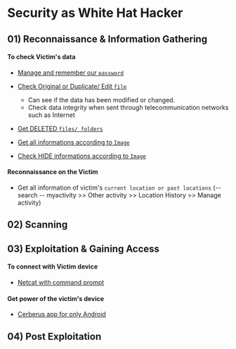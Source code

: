 
# Security as White Hat Hacker

## 01) Reconnaissance & Information Gathering

#### To check Victim's data

- [Manage and remember our `password`](https://github.com/denuwan-yasodhana/security/tree/main/To%20check%20Victim's%20data/KeePass)

- [Check Original or Duplicate/ Edit `file`](https://github.com/denuwan-yasodhana/security/tree/main/To%20check%20Victim's%20data/HashCal)

	- Can see if the data has been modified or changed.
	- Check data integrity when sent through telecommunication networks such as Internet

- [Get DELETED `files/ folders`](https://github.com/denuwan-yasodhana/security/tree/main/To%20check%20Victim's%20data/HashCal)

- [Get all informations according to `Image`](https://metapicz.com)

- [Check HIDE informations according to `Image`](https://github.com/denuwan-yasodhana/security/tree/main/To%20check%20Victim's%20data/Quickstego)

#### Reconnaissance on the Victim

- Get all information of victim's `current location or past locations` (-- search -- myactivity >> Other activity >> Location History >> Manage activity)

## 02) Scanning



## 03) Exploitation & Gaining Access

#### To connect with Victim device

- [Netcat with command prompt](https://github.com/Denuwan98/security/tree/main/To%20connect%20with%20Victim%20device/Netcat%20with%20cmd)

#### Get power of the victim's device

- [Cerberus app for only Android](https://github.com/Denuwan98/security/tree/main/To%20connect%20with%20Victim%20device/Netcat%20with%20cmd)

## 04) Post Exploitation






